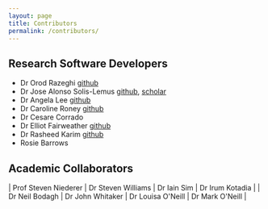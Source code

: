 ```yaml
---
layout: page
title: Contributors
permalink: /contributors/
---
```


## Research Software Developers 
+ Dr Orod Razeghi [github](https://github.com/OrodRazeghi)
+ Dr Jose Alonso Solis-Lemus [github](https://github.com/alonsoJASL), [scholar](https://scholar.google.com/citations?user=2_095cQAAAAJ&hl=en&oi=sra)
+ Dr Angela Lee [github](https://github.com/angela337)
+ Dr Caroline Roney [github](https://github.com/caroroney)
+ Dr Cesare Corrado 
+ Dr Elliot Fairweather [github](https://github.com/epmfairweather)
+ Dr Rasheed Karim [github](https://github.com/drkarim)
+ Rosie Barrows

## Academic Collaborators

| Prof Steven Niederer | Dr Steven Williams | Dr Iain Sim       | Dr Irum Kotadia |
| Dr Neil Bodagh       | Dr John Whitaker   | Dr Louisa O'Neill | Dr Mark O'Neill |



